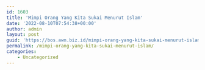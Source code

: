 ```yaml
---
id: 1603
title: 'Mimpi Orang Yang Kita Sukai Menurut Islam'
date: '2022-08-10T07:54:38+00:00'
author: admin
layout: post
guid: 'https://bos.awn.biz.id/mimpi-orang-yang-kita-sukai-menurut-islam/'
permalink: /mimpi-orang-yang-kita-sukai-menurut-islam/
categories:
    - Uncategorized
---
```



